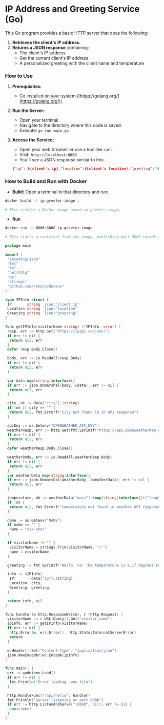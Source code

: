 # IP Address and Greeting Service (Go)

This Go program provides a basic HTTP server that does the following:

1. **Retrieves the client's IP address.**
2. **Returns a JSON response** containing:
   * The client's IP address
   * Get the current client's IP address
   * A personalized greeting with the client name and temperature

### How to Use

1. **Prerequisites:**
   * Go installed on your system ([https://golang.org/](https://golang.org/))

2. **Run the Server:**
   * Open your terminal.
   * Navigate to the directory where this code is saved.
   * Execute:  `go run main.go`

3. **Access the Service:**
   * Open your web browser or use a tool like `curl`.
   * Visit: `http://localhost:8000`
   * You'll see a JSON response similar to this:

   ```json
   {"ip": ${client's ip},"location":${client's location},"greeting":"Hello, ${client's name}, The temperature is 1${client's temperature} degrees Celsius in ${client's location}"}

### How to Build and Run with Docker

* **Build:** Open a terminal in that directory and run:

```sh
docker build -t ip-greeter-image .

# This creates a Docker image named ip-greeter-image.
```

- **Run**

```sh
docker run -p 8000:8000 ip-greeter-image

# This starts a container from the image, publishing port 8000 inside the container to port 8000 on your local machine.
```

```go
package main

import (
 "encoding/json"
 "fmt"
 "io"
 "net/http"
 "os"
 "strings"
 "github.com/joho/godotenv"
)

type IPInfo struct {
 IP       string `json:"client_ip"`
 Location string `json:"location"`
 Greeting string `json:"greeting"`
}

func getIPInfo(visitorName string) (*IPInfo, error) {
 resp, err := http.Get("https://ipapi.co/json/")
 if err != nil {
  return nil, err
 }
 defer resp.Body.Close()

 body, err := io.ReadAll(resp.Body)
 if err != nil {
  return nil, err
 }

 var data map[string]interface{}
 if err := json.Unmarshal(body, &data); err != nil {
  return nil, err
 }

 city, ok := data["city"].(string)
 if !ok || city == "" {
  return nil, fmt.Errorf("city not found in IP API response")
 }

 apiKey := os.Getenv("OPENWEATHER_API_KEY")
 weatherResp, err := http.Get(fmt.Sprintf("https://api.openweathermap.org/data/2.5/weather?q=%s&appid=%s&units=metric", city, apiKey))
 if err != nil {
  return nil, err
 }
 defer weatherResp.Body.Close()

 weatherBody, err := io.ReadAll(weatherResp.Body)
 if err != nil {
  return nil, err
 }
 var weatherData map[string]interface{}
 if err := json.Unmarshal(weatherBody, &weatherData); err != nil {
  return nil, err
 }

 temperature, ok := weatherData["main"].(map[string]interface{})["temp"].(float64)
 if !ok {
  return nil, fmt.Errorf("temperature not found in weather API response")
 }

 name := os.Getenv("NAME")
 if name == "" {
  name = "six-shot"
 }

 if visitorName != "" {
  visitorName = strings.Trim(visitorName, "\"")
  name = visitorName
 }

 greeting := fmt.Sprintf("Hello, %s! The temperature is %.1f degrees Celsius in %s", name, temperature, city)

 info := &IPInfo{
  IP:       data["ip"].(string),
  Location: city,
  Greeting: greeting,
 }

 return info, nil
}

func handler(w http.ResponseWriter, r *http.Request) {
 visitorName := r.URL.Query().Get("visitor_name")
 ipInfo, err := getIPInfo(visitorName)
 if err != nil {
  http.Error(w, err.Error(), http.StatusInternalServerError)
  return
 }

 w.Header().Set("Content-Type", "application/json")
 json.NewEncoder(w).Encode(ipInfo)
}

func main() {
 err := godotenv.Load()
 if err != nil {
  fmt.Println("Error loading .env file")
 }

 http.HandleFunc("/api/hello", handler)
 fmt.Println("Server listening on port 8000")
 if err := http.ListenAndServe(":8000", nil); err != nil {
  panic(err)
 }
}
```